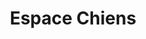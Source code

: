 ---
title: "Espace Chiens"
url: /saint-jean-de-braye/espace-chiens/
shop: toilettage des animaux
---